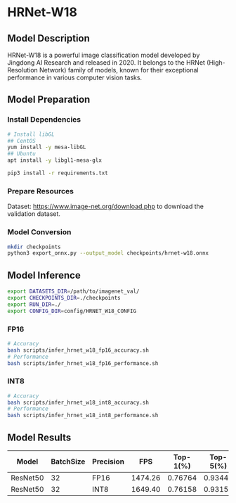 # HRNet-W18

## Model Description

HRNet-W18 is a powerful image classification model developed by Jingdong AI Research and released in 2020. It belongs to the HRNet (High-Resolution Network) family of models, known for their exceptional performance in various computer vision tasks.

## Model Preparation

### Install Dependencies

```bash
# Install libGL
## CentOS
yum install -y mesa-libGL
## Ubuntu
apt install -y libgl1-mesa-glx

pip3 install -r requirements.txt
```

### Prepare Resources

Dataset: <https://www.image-net.org/download.php> to download the validation dataset.

### Model Conversion

```bash
mkdir checkpoints
python3 export_onnx.py --output_model checkpoints/hrnet-w18.onnx
```

## Model Inference

```bash
export DATASETS_DIR=/path/to/imagenet_val/
export CHECKPOINTS_DIR=./checkpoints
export RUN_DIR=./
export CONFIG_DIR=config/HRNET_W18_CONFIG
```

### FP16

```bash
# Accuracy
bash scripts/infer_hrnet_w18_fp16_accuracy.sh
# Performance
bash scripts/infer_hrnet_w18_fp16_performance.sh
```

### INT8

```bash
# Accuracy
bash scripts/infer_hrnet_w18_int8_accuracy.sh
# Performance
bash scripts/infer_hrnet_w18_int8_performance.sh
```

## Model Results

| Model    | BatchSize | Precision | FPS     | Top-1(%) | Top-5(%) |
| -------- | --------- | --------- | ------- | -------- | -------- |
| ResNet50 | 32        | FP16      | 1474.26 | 0.76764  | 0.93446  |
| ResNet50 | 32        | INT8      | 1649.40 | 0.76158  | 0.93152  |

